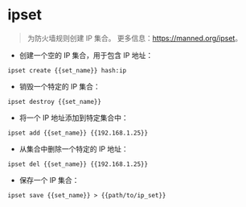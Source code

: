 # ipset

> 为防火墙规则创建 IP 集合。
> 更多信息：<https://manned.org/ipset>。

- 创建一个空的 IP 集合，用于包含 IP 地址：

`ipset create {{set_name}} hash:ip`

- 销毁一个特定的 IP 集合：

`ipset destroy {{set_name}}`

- 将一个 IP 地址添加到特定集合中：

`ipset add {{set_name}} {{192.168.1.25}}`

- 从集合中删除一个特定的 IP 地址：

`ipset del {{set_name}} {{192.168.1.25}}`

- 保存一个 IP 集合：

`ipset save {{set_name}} > {{path/to/ip_set}}`